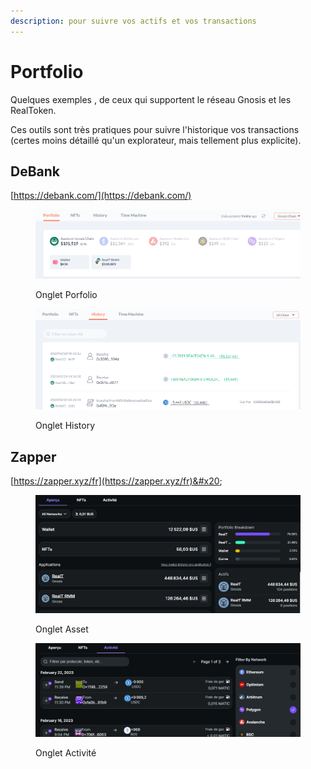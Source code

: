```yaml
---
description: pour suivre vos actifs et vos transactions
---
```


# Portfolio

Quelques exemples , de ceux qui supportent le réseau Gnosis et les RealToken.

Ces outils sont très pratiques pour suivre l'historique vos transactions (certes moins détaillé qu'un explorateur, mais tellement plus explicite).

## DeBank

&#x20;                                               [https://debank.com/](https://debank.com/)

<figure><img src="../.gitbook/assets/image (151).png" alt=""><figcaption><p>Onglet Porfolio</p></figcaption></figure>

<figure><img src="../.gitbook/assets/image (83).png" alt=""><figcaption><p>Onglet History</p></figcaption></figure>

## Zapper

&#x20;                                              [https://zapper.xyz/fr](https://zapper.xyz/fr)&#x20;

<figure><img src="../.gitbook/assets/image (218).png" alt=""><figcaption><p>Onglet Asset</p></figcaption></figure>

<figure><img src="../.gitbook/assets/image (217).png" alt=""><figcaption><p>Onglet Activité</p></figcaption></figure>
